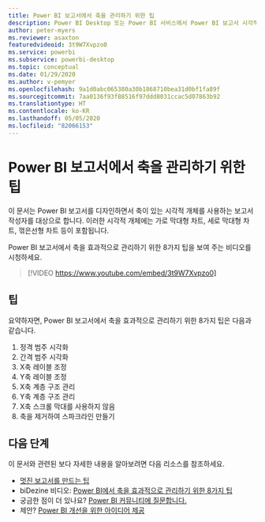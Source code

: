 ```yaml
---
title: Power BI 보고서에서 축을 관리하기 위한 팁
description: Power BI Desktop 또는 Power BI 서비스에서 Power BI 보고서 시각적 개체의 축을 효과적으로 관리하기 위한 8가지 팁입니다.
author: peter-myers
ms.reviewer: asaxton
featuredvideoid: 3t9W7Xvpzo0
ms.service: powerbi
ms.subservice: powerbi-desktop
ms.topic: conceptual
ms.date: 01/29/2020
ms.author: v-pemyer
ms.openlocfilehash: 9a1d0abc065380a30b1868710bea31d0bf1fa89f
ms.sourcegitcommit: 7aa0136f93f88516f97ddd8031ccac5d07863b92
ms.translationtype: HT
ms.contentlocale: ko-KR
ms.lasthandoff: 05/05/2020
ms.locfileid: "82066153"
---
```

# <a name="tips-to-manage-axes-in-power-bi-reports"></a>Power BI 보고서에서 축을 관리하기 위한 팁

이 문서는 Power BI 보고서를 디자인하면서 축이 있는 시각적 개체를 사용하는 보고서 작성자를 대상으로 합니다. 이러한 시각적 개체에는 가로 막대형 차트, 세로 막대형 차트, 꺾은선형 차트 등이 포함됩니다.

Power BI 보고서에서 축을 효과적으로 관리하기 위한 8가지 팁을 보여 주는 비디오를 시청하세요.

> [!VIDEO https://www.youtube.com/embed/3t9W7Xvpzo0]

## <a name="tips"></a>팁

요약하자면, Power BI 보고서에서 축을 효과적으로 관리하기 위한 8가지 팁은 다음과 같습니다.

1. 정격 범주 시각화
1. 간격 범주 시각화
1. X축 레이블 조정
1. Y축 레이블 조정
1. X축 계층 구조 관리
1. Y축 계층 구조 관리
1. X축 스크롤 막대를 사용하지 않음
1. 축을 제거하여 스파크라인 만들기

## <a name="next-steps"></a>다음 단계

이 문서와 관련된 보다 자세한 내용을 알아보려면 다음 리소스를 참조하세요.

- [멋진 보고서를 만드는 팁](../desktop-tips-and-tricks-for-creating-reports.md)
- biDezine 비디오: [Power BI에서 축을 효과적으로 관리하기 위한 8가지 팁](https://www.youtube.com/watch?v=3t9W7Xvpzo0)
- 궁금한 점이 더 있나요? [Power BI 커뮤니티에 질문합니다.](https://community.powerbi.com/)
- 제안? [Power BI 개선을 위한 아이디어 제공](https://ideas.powerbi.com)

